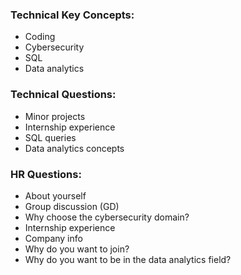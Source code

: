 ### **Technical Key Concepts:**

- Coding
- Cybersecurity
- SQL
- Data analytics

### **Technical Questions:**

- Minor projects
- Internship experience
- SQL queries
- Data analytics concepts

### **HR Questions:**

- About yourself
- Group discussion (GD)
- Why choose the cybersecurity domain?
- Internship experience
- Company info
- Why do you want to join?
- Why do you want to be in the data analytics field?
